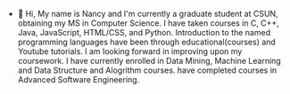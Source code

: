 - 👋 Hi, My name is Nancy and I'm currently a graduate student at CSUN, obtaining my MS in Computer Science. I have taken courses in C, C++, Java, JavaScript, HTML/CSS, and Python. Introduction to the named programming languages have been through educational(courses) and Youtube tutorials. 
I am looking forward in improving upon my coursework. I have currently enrolled in Data Mining, Machine Learning and Data Structure and Alogrithm courses. have completed courses in Advanced Software Engineering. 

<!---
nancyAfycodes/nancyAfycodes is a ✨ special ✨ repository because its `README.md` (this file) appears on your GitHub profile.
You can click the Preview link to take a look at your changes.
--->
